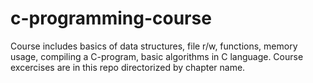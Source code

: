 # c-programming-course

Course includes basics of data structures, file r/w, functions, memory usage, compiling a C-program, basic algorithms in C language.
Course excercises are in this repo directorized by chapter name.
